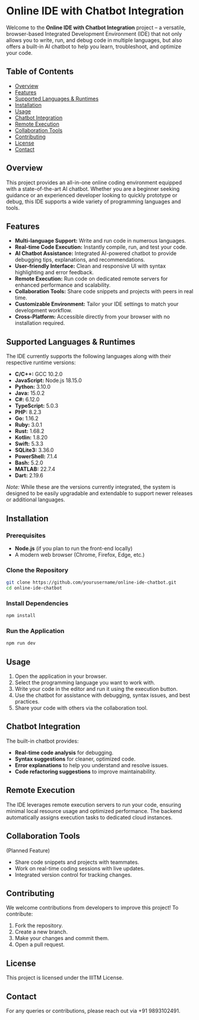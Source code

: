 # Online IDE with Chatbot Integration

Welcome to the **Online IDE with Chatbot Integration** project – a versatile, browser-based Integrated Development Environment (IDE) that not only allows you to write, run, and debug code in multiple languages, but also offers a built-in AI chatbot to help you learn, troubleshoot, and optimize your code.

## Table of Contents

- [Overview](#overview)
- [Features](#features)
- [Supported Languages & Runtimes](#supported-languages--runtimes)
- [Installation](#installation)
- [Usage](#usage)
- [Chatbot Integration](#chatbot-integration)
- [Remote Execution](#remote-execution)
- [Collaboration Tools](#collaboration-tools)
- [Contributing](#contributing)
- [License](#license)
- [Contact](#contact)

## Overview

This project provides an all-in-one online coding environment equipped with a state-of-the-art AI chatbot. Whether you are a beginner seeking guidance or an experienced developer looking to quickly prototype or debug, this IDE supports a wide variety of programming languages and tools.

## Features

- **Multi-language Support:** Write and run code in numerous languages.
- **Real-time Code Execution:** Instantly compile, run, and test your code.
- **AI Chatbot Assistance:** Integrated AI-powered chatbot to provide debugging tips, explanations, and recommendations.
- **User-friendly Interface:** Clean and responsive UI with syntax highlighting and error feedback.
- **Remote Execution:** Run code on dedicated remote servers for enhanced performance and scalability.
- **Collaboration Tools:** Share code snippets and projects with peers in real time.
- **Customizable Environment:** Tailor your IDE settings to match your development workflow.
- **Cross-Platform:** Accessible directly from your browser with no installation required.

## Supported Languages & Runtimes

The IDE currently supports the following languages along with their respective runtime versions:

- **C/C++:** GCC 10.2.0  
- **JavaScript:** Node.js 18.15.0  
- **Python:** 3.10.0  
- **Java:** 15.0.2  
- **C#:** 6.12.0  
- **TypeScript:** 5.0.3  
- **PHP:** 8.2.3  
- **Go:** 1.16.2  
- **Ruby:** 3.0.1  
- **Rust:** 1.68.2  
- **Kotlin:** 1.8.20  
- **Swift:** 5.3.3  
- **SQLite3:** 3.36.0  
- **PowerShell:** 7.1.4  
- **Bash:** 5.2.0  
- **MATLAB:** 22.7.4  
- **Dart:** 2.19.6  

*Note:* While these are the versions currently integrated, the system is designed to be easily upgradable and extendable to support newer releases or additional languages.

## Installation

### Prerequisites

- **Node.js** (if you plan to run the front-end locally)
- A modern web browser (Chrome, Firefox, Edge, etc.)

### Clone the Repository

```bash
git clone https://github.com/yourusername/online-ide-chatbot.git
cd online-ide-chatbot
```

### Install Dependencies

```bash
npm install
```

### Run the Application

```bash
npm run dev
```

## Usage

1. Open the application in your browser.
2. Select the programming language you want to work with.
3. Write your code in the editor and run it using the execution button.
4. Use the chatbot for assistance with debugging, syntax issues, and best practices.
5. Share your code with others via the collaboration tool.

## Chatbot Integration

The built-in chatbot provides:
- **Real-time code analysis** for debugging.
- **Syntax suggestions** for cleaner, optimized code.
- **Error explanations** to help you understand and resolve issues.
- **Code refactoring suggestions** to improve maintainability.

## Remote Execution

The IDE leverages remote execution servers to run your code, ensuring minimal local resource usage and optimized performance. The backend automatically assigns execution tasks to dedicated cloud instances.

## Collaboration Tools

(Planned Feature)
- Share code snippets and projects with teammates.
- Work on real-time coding sessions with live updates.
- Integrated version control for tracking changes.

## Contributing

We welcome contributions from developers to improve this project! To contribute:
1. Fork the repository.
2. Create a new branch.
3. Make your changes and commit them.
4. Open a pull request.

## License

This project is licensed under the IIITM License.

## Contact

For any queries or contributions, please reach out via +91 9893102491.

